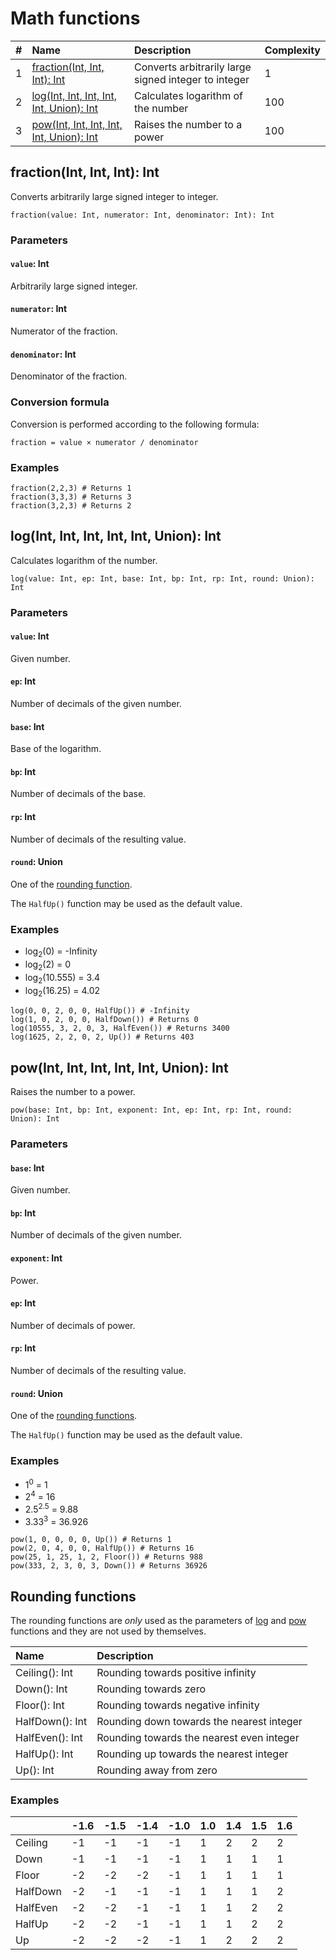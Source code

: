 # Math functions

| # | Name | Description | Complexity |
|:---| :--- | :--- | :--- |
| 1 | [fraction(Int, Int, Int): Int](#fraction) | Converts arbitrarily large signed integer to integer | 1 |
| 2 |[log(Int, Int, Int, Int, Int, Union): Int](#log)| Calculates logarithm of the number | 100 |
| 3 |[pow(Int, Int, Int, Int, Int, Union): Int](#pow) | Raises the number to a power| 100 |

## fraction(Int, Int, Int): Int<a id="fraction"></a>

Converts arbitrarily large signed integer to integer.

```ride
fraction(value: Int, numerator: Int, denominator: Int): Int
```

### Parameters

#### `value`: Int

Arbitrarily large signed integer.

#### `numerator`: Int

Numerator of the fraction.

#### `denominator`: Int

Denominator of the fraction.

### Conversion formula

Conversion is performed according to the following formula:

```ride
fraction = value × numerator / denominator
```

### Examples

```ride
fraction(2,2,3) # Returns 1
fraction(3,3,3) # Returns 3
fraction(3,2,3) # Returns 2
```

## log(Int, Int, Int, Int, Int, Union): Int<a id="log"></a>

Calculates logarithm of the number.

``` ride
log(value: Int, ep: Int, base: Int, bp: Int, rp: Int, round: Union): Int
```

### Parameters

#### `value`: Int

Given number.

#### `ep`: Int

Number of decimals of the given number.

#### `base`: Int

Base of the logarithm.

#### `bp`: Int

Number of decimals of the base.

#### `rp`: Int

Number of decimals of the resulting value.

#### `round`: Union

One of the [rounding function](#rounding-functions).

The `HalfUp()` function may be used as the default value.

### Examples

* log<sub>2</sub>(0) = -Infinity
* log<sub>2</sub>(2) = 0
* log<sub>2</sub>(10.555) = 3.4
* log<sub>2</sub>(16.25) = 4.02

```ride
log(0, 0, 2, 0, 0, HalfUp()) # -Infinity
log(1, 0, 2, 0, 0, HalfDown()) # Returns 0
log(10555, 3, 2, 0, 3, HalfEven()) # Returns 3400
log(1625, 2, 2, 0, 2, Up()) # Returns 403
```

## pow(Int, Int, Int, Int, Int, Union): Int<a id="pow"></a>

Raises the number to a power.

``` ride
pow(base: Int, bp: Int, exponent: Int, ep: Int, rp: Int, round: Union): Int
```

### Parameters

#### `base`: Int

Given number.

#### `bp`: Int

Number of decimals of the given number.

#### `exponent`: Int

Power.

#### `ep`: Int

Number of decimals of power.

#### `rp`: Int

Number of decimals of the resulting value.

#### `round`: Union

One of the [rounding functions](#rounding-functions).

The `HalfUp()` function may be used as the default value.

### Examples

* 1<sup>0</sup> = 1
* 2<sup>4</sup> = 16
* 2.5<sup>2.5</sup> = 9.88
* 3.33<sup>3</sup> = 36.926

```ride
pow(1, 0, 0, 0, 0, Up()) # Returns 1
pow(2, 0, 4, 0, 0, HalfUp()) # Returns 16
pow(25, 1, 25, 1, 2, Floor()) # Returns 988
pow(333, 2, 3, 0, 3, Down()) # Returns 36926
```

## Rounding functions

The rounding functions are _only_ used as the parameters of [log](#log) and [pow](#pow) functions and they are not used by themselves.

|Name | Description |
| :--- | :--- |
| Ceiling(): Int | Rounding towards positive infinity |
| Down(): Int | Rounding towards zero |
| Floor(): Int | Rounding towards negative infinity |
| HalfDown(): Int | Rounding down towards the nearest integer |
| HalfEven(): Int | Rounding towards the nearest even integer |
| HalfUp(): Int   | Rounding up towards the nearest integer   |
| Up(): Int | Rounding away from zero |

### Examples

| | -1.6 | -1.5 | -1.4 | -1.0 | 1.0 | 1.4 | 1.5 | 1.6 |
| :--- | :--- | :--- | :--- | :--- | :--- | :--- | :--- | :--- |
| Ceiling | -1 | -1 | -1 | -1 | 1 | 2 | 2 | 2 |
| Down | -1 | -1 | -1 | -1 | 1 | 1 | 1 | 1 |
| Floor | -2 | -2 | -2 | -1 | 1 | 1 | 1 | 1 |
| HalfDown | -2 | -1 | -1 | -1 | 1 | 1 | 1 | 2 |
| HalfEven | -2 | -2 | -1 | -1 | 1 | 1 | 2 | 2 |
| HalfUp | -2 | -2 | -1 | -1 | 1 | 1 | 2 | 2 |
| Up | -2 | -2 | -2 | -1 | 1 | 2 | 2 | 2 |
